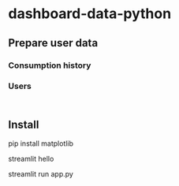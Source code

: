 # dashboard-data-python

## Prepare user data

### Consumption history




### Users

```

```



#


## Install


pip install matplotlib



streamlit hello


streamlit run app.py




